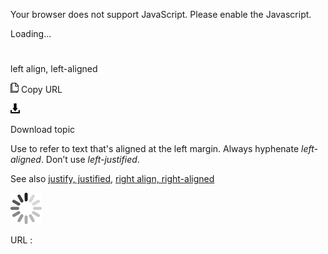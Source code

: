 Your browser does not support JavaScript. Please enable the Javascript.

Loading...

# 

left align, left-aligned

![Copy URL](left-align-left-aligned_files/Copy.png)
Copy URL

![Download](left-align-left-aligned_files/Download.png)

Download topic

Use to refer to text that's aligned at the left margin. Always hyphenate *left-aligned*. Don’t use *left-justified*.

See also [justify, justified](https://worldready.cloudapp.net/Styleguide/Read?id=2700&topicid=28815), [right align, right-aligned](https://worldready.cloudapp.net/Styleguide/Read?id=2700&topicid=28819)

![In progress](left-align-left-aligned_files/activity-large.gif)

URL :
